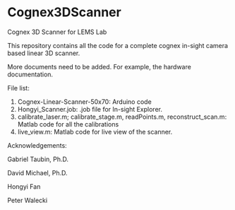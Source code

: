 # Cognex3DScanner
Cognex 3D Scanner for LEMS Lab

This repository contains all the code for a complete cognex in-sight camera based linear 3D scanner. 

More documents need to be added. For example, the hardware documentation. 

File list:
1. Cognex-Linear-Scanner-50x70: Arduino code
2. Hongyi_Scanner.job: .job file for In-sight Explorer. 
3. calibrate_laser.m; calibrate_stage.m, readPoints.m, reconstruct_scan.m: Matlab code for all the calibrations
4. live_view.m: Matlab code for live view of the scanner. 


Acknowledgements:

Gabriel Taubin, Ph.D.

David Michael, Ph.D.

Hongyi Fan

Peter Walecki
